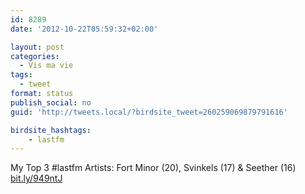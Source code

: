 ```yaml
---
id: 8289
date: '2012-10-22T05:59:32+02:00'

layout: post
categories:
  - Vis ma vie
tags:
  - tweet
format: status
publish_social: no
guid: 'http://tweets.local/?birdsite_tweet=260259069879791616'

birdsite_hashtags:
    - lastfm
---
```


My Top 3 #lastfm Artists: Fort Minor (20), Svinkels (17) &amp; Seether (16) [bit.ly/949ntJ](http://bit.ly/949ntJ)